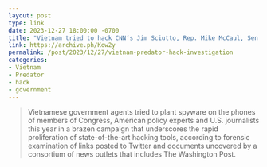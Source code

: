 ```yaml
---
layout: post
type: link
date: 2023-12-27 18:00:00 -0700
title: "Vietnam tried to hack CNN’s Jim Sciutto, Rep. Mike McCaul, Sen. Chris Murphy"
link: https://archive.ph/Kow2y
permalink: /post/2023/12/27/vietnam-predator-hack-investigation
categories: 
- Vietnam
- Predator
- hack
- government
---
```

<blockquote>Vietnamese government agents tried to plant spyware on the phones of members of Congress, American policy experts and U.S. journalists this year in a brazen campaign that underscores the rapid proliferation of state-of-the-art hacking tools, according to forensic examination of links posted to Twitter and documents uncovered by a consortium of news outlets that includes The Washington Post.</blockquote>
